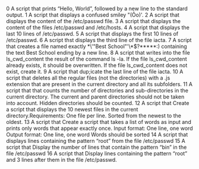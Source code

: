 0  A script that prints “Hello, World”, followed by a new line to the standard output.
1  A script that displays a confused smiley "(Ôo)'.
2  A script that displays the content of the /etc/passwd file.
3  A script that displays the content of the files /etc/passwd and /etc/hosts.
4  A script that displays the last 10 lines of /etc/passwd.
5  A script that displays the first 10 lines of /etc/passwd.
6  A script thst displays the third line of the file iacta.
7  A script that  creates a file named exactly \*\\'"Best School"\'\\*$\?\*\*\*\*\*:) containing the text Best School ending by a new line.
8  A script  that writes into the file ls_cwd_content the result of the command ls -la. If the file ls_cwd_content already exists, it should be overwritten. If the file ls_cwd_content does not exist, create it.
9 A script that dup;icate the last line of the file iacta.
10 A script that deletes all the regular files (not the directories) with a .js extension that are present in the current directory and all its subfolders.
11 A script that that counts the number of directories and sub-directories in the current directory.   The current and parent directories should not be taken into account. Hidden directories should be counted.
12 A script that Create a script that displays the 10 newest files in the current directory.Requirements:    One file per line.   Sorted from the newest to the oldest.
13 A script that Create a script that takes a list of words as input and prints only words that appear exactly once.
    Input format: One line, one word
    Output format: One line, one word
    Words should be sorted
14 A script that displays lines containing the pattern “root” from the file /etc/passwd
15 A script that Display the number of lines that contain the pattern “bin” in the file /etc/passwd
16 A script that Display lines containing the pattern “root” and 3 lines after them in the file /etc/passwd.
